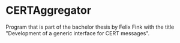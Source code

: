 CERTAggregator
==============

Program that is part of the bachelor thesis by Felix Fink with the title "Development of a generic interface for CERT messages".
